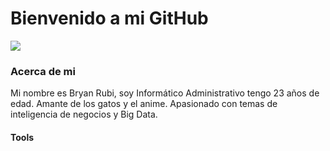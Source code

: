 # Bienvenido a mi GitHub 

![](https://cdn.hobbyconsolas.com/sites/navi.axelspringer.es/public/styles/1200/public/media/image/2014/04/305760-shisui-uchiha-une-naruto-ultimate-ninja-storm-revolution.jpg?itok=G5y9JP0t)

### Acerca de mi
Mi nombre es Bryan Rubi, soy Informático Administrativo tengo 23 años de edad. Amante de los gatos y el anime. Apasionado con temas de inteligencia de negocios y Big Data.

  #### Tools


